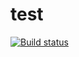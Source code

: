# test

[![Build status](https://ci.appveyor.com/api/projects/status/q9a6q3r4cwik5gu9?svg=true)](https://ci.appveyor.com/project/serviktor050/test)
